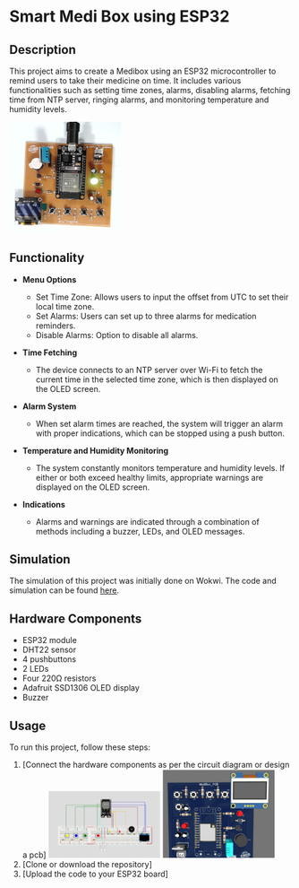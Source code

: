 # Smart Medi Box using ESP32

## Description

This project aims to create a Medibox using an ESP32 microcontroller to remind users to take their medicine on time. It includes various functionalities such as setting time zones, alarms, disabling alarms, fetching time from NTP server, ringing alarms, and monitoring temperature and humidity levels.

<img src="product.jpg" alt="Final_Product" width="200"/>

## Functionality

- **Menu Options**
    - Set Time Zone: Allows users to input the offset from UTC to set their local time zone.
    - Set Alarms: Users can set up to three alarms for medication reminders.
    - Disable Alarms: Option to disable all alarms.

- **Time Fetching**
    - The device connects to an NTP server over Wi-Fi to fetch the current time in the selected time zone, which is then displayed on the OLED screen.

- **Alarm System**
    - When set alarm times are reached, the system will trigger an alarm with proper indications, which can be stopped using a push button.

- **Temperature and Humidity Monitoring**
    - The system constantly monitors temperature and humidity levels. If either or both exceed healthy limits, appropriate warnings are displayed on the OLED screen.

- **Indications**
    - Alarms and warnings are indicated through a combination of methods including a buzzer, LEDs, and OLED messages.

## Simulation

The simulation of this project was initially done on Wokwi. The code and simulation can be found [here](https://wokwi.com/projects/363553867401608193).

## Hardware Components

- ESP32 module
- DHT22 sensor
- 4 pushbuttons
- 2 LEDs
- Four 220Ω resistors
- Adafruit SSD1306 OLED display
- Buzzer

## Usage

To run this project, follow these steps:

1. [Connect the hardware components as per the circuit diagram or design a pcb]
   <img src="circuit_diagram.jpg" alt="Medibox_Image" width="200"/>
   <img src="pcb_design.jpg" alt="PCB _3d_view" width="200"/>
3. [Clone or download the repository]
4. [Upload the code to your ESP32 board]


